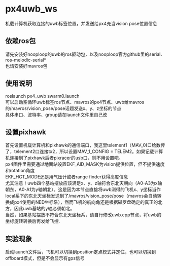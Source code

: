 # px4uwb_ws
机载计算机获取连接的uwb标签位置，并发送给px4充当vision pose位置信息  

## 依赖ros包
请先安装好nooploop的uwb的ros驱动包，以及nooploop官方github里的serial、ros-melodic-serial*  
也请安装好mavros包  

## 使用说明
roslaunch px4_uwb swarm0.launch  
可以启动空循环uwb标签ros节点、mavros的px4节点、uwb给mavros的/mavros/vision_pose/pose话题发送x、y、z坐标的节点  
具体串口、波特率、group请在launch文件里自己改  

## 设置pixhawk
首先设置机载计算机和pixhawk的通信端口，我这里telement1（MAV_0)口给数传了，telement2口连接tx2，所以设置MAV_1_CONFIG = TELEM2。如果记载计算机连接到了pixhawk后者pixracer的usb口，则不用设置吧。  
px4固件里需要通过地面站设置EKF_AID_MASK为vision提供位置，但不提供速度和rotation角度  
EKF_HGT_MODE还是用气压计或者range finder获得高度信息  
尤其注意！uwb四个基站摆放应该满足x、y、z轴符合东北天朝向（A0-A3为x轴朝东，A0-A1为y轴朝北）。这是因为本节点直接将uwb测得的飞机x、y坐标当作local系下的东北天坐标发送到了/mavros/vision_pose/pose（mavros会自动转换成px4使用的NED坐标系），然而飞机的航向角还是根据磁罗盘确定的真正的北方，因此uwb基站的y轴必须朝北。  
当然，如果基站摆放不符合东北天坐标系，请自行修改uwb.cpp节点，将uwb的坐标旋转转换后再发给飞控.  

## 实验现象
启动launch文件后，飞机可以切换到position定点模式并定住，也可以切换到offboard模式，但是不会显示有gps信号  
